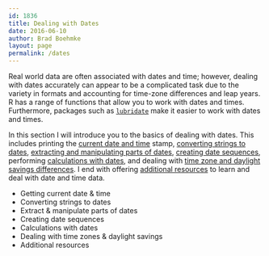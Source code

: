 ```yaml
---
id: 1836
title: Dealing with Dates
date: 2016-06-10
author: Brad Boehmke
layout: page
permalink: /dates
---
```


Real world data are often associated with dates and time; however, dealing with dates accurately can appear to be a complicated task due to the variety in formats and accounting for time-zone differences and leap years.  R has a range of functions that allow you to work with dates and times.  Furthermore, packages such as [`lubridate`](https://cran.r-project.org/web/packages/lubridate/index.html) make it easier to work with dates and times.

In this section I will introduce you to the basics of dealing with dates.  This includes printing the [current date and time](current_date_time) stamp, [converting strings to dates](date_convert), [extracting and manipulating parts of dates](date_extract), [creating date sequences](date_seq), performing [calculations with dates](date_calc), and dealing with [time zone and daylight savings differences](date_time_zone).  I end with offering [additional resources](date_addtl) to learn and deal with date and time data.

- Getting current date & time
- Converting strings to dates
- Extract & manipulate parts of dates
- Creating date sequences
- Calculations with dates
- Dealing with time zones & daylight savings
- Additional resources
